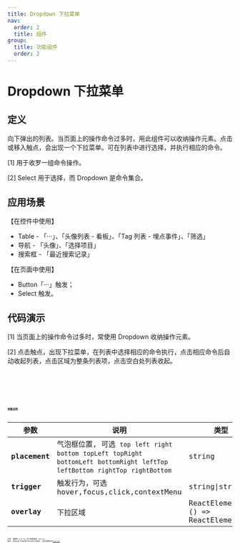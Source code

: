 ```yaml
---
title: Dropdown 下拉菜单
nav:
  order: 2
  title: 组件
group:
  title: 功能组件
  order: 2
---
```


# Dropdown 下拉菜单

## 定义

向下弹出的列表。当页面上的操作命令过多时，用此组件可以收纳操作元素。点击或移入触点，会出现一个下拉菜单。可在列表中进行选择，并执行相应的命令。

[1] 用于收罗一组命令操作。

[2] Select 用于选择，而 Dropdown 是命令集合。

## 应用场景

【在控件中使用】

- Table - 「···」、「头像列表 - 看板」、「Tag 列表 - 埋点事件」、「筛选」
- 导航 - 「头像」、「选择项目」
- 搜索框 - 「最近搜索记录」

【在页面中使用】

- Button「···」触发；
- Select 触发。

## 代码演示

[1] 当页面上的操作命令过多时，常使用 Dropdown 收纳操作元素。

[2] 点击触点，出现下拉菜单，在列表中选择相应的命令执行，点击相应命令后自动收起列表，点击区域为整条列表项，点击空白处列表收起。

<code src='./demo/base.tsx' title='自定义内容样式' />
<code src='./demo/content.tsx' title='自定义内容示例' />
<code src='./demo/icons.tsx' title='触发对象为 Icon' />
<code src='./demo/button.tsx' title='触发对象为按钮' />
<code src='./demo/assistList.tsx' title='列表含辅助信息的样式' />
<code src='./demo/filter.tsx' title='常用过滤样式' />
<code src='./demo/function.tsx' title='含新建功能的样式' />
<code src='./demo/placement.tsx' title='下拉菜单出现的位置' desc='一共 12 种位置。位置选择原则：下拉菜单需要显示完整且不错乱。' />

## 参数说明

| 参数          | 说明                                                                                                                                           | 类型                               | 默认值   |
| ------------- | ---------------------------------------------------------------------------------------------------------------------------------------------- | ---------------------------------- | -------- |
| **placement** | 气泡框位置, 可选 `top` `left` `right` `bottom` `topLeft` `topRight` `bottomLeft` `bottomRight` `leftTop` `leftBottom` `rightTop` `rightBottom` | string                             | `bottom` |
| **trigger**   | 触发行为，可选 hover,focus,click,contextMenu                                                                                                   | string\|string[]                   | `click`  |
| **overlay**   | 下拉区域                                                                                                                                       | ReactElement \| () => ReactElement | -        |

注意，请确保 overlay 的元素能接受 onClick 事件，否则点击下拉区域不会关闭下拉菜单。
更多参数参考[Tooltip](/components/basic/tooltip)
